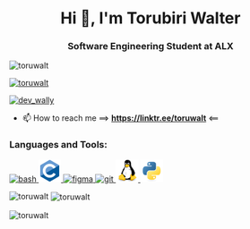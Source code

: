 <h1 align="center">Hi 👋, I'm Torubiri Walter</h1>
<h3 align="center"> Software Engineering Student at ALX </h3>

<p align="left"> <img src="https://komarev.com/ghpvc/?username=toruwalt&label=Profile%20views&color=0e75b6&style=flat" alt="toruwalt" /> </p>

<p align="left"> <a href="https://github.com/ryo-ma/github-profile-trophy"><img src="https://github-profile-trophy.vercel.app/?username=toruwalt" alt="toruwalt" /></a> </p>

<p align="left"> <a href="https://twitter.com/dev_wally" target="blank"><img src="https://img.shields.io/twitter/follow/dev_wally?logo=twitter&style=for-the-badge" alt="dev_wally" /></a> </p>

- 📫 How to reach me ==> **https://linktr.ee/toruwalt** <==

<h3 align="left">Languages and Tools:</h3>
<p align="left"> <a href="https://www.gnu.org/software/bash/" target="_blank" rel="noreferrer"> <img src="https://www.vectorlogo.zone/logos/gnu_bash/gnu_bash-icon.svg" alt="bash" width="40" height="40"/> </a> <a href="https://www.cprogramming.com/" target="_blank" rel="noreferrer"> <img src="https://raw.githubusercontent.com/devicons/devicon/master/icons/c/c-original.svg" alt="c" width="40" height="40"/> </a> <a href="https://www.figma.com/" target="_blank" rel="noreferrer"> <img src="https://www.vectorlogo.zone/logos/figma/figma-icon.svg" alt="figma" width="40" height="40"/> </a> <a href="https://git-scm.com/" target="_blank" rel="noreferrer"> <img src="https://www.vectorlogo.zone/logos/git-scm/git-scm-icon.svg" alt="git" width="40" height="40"/> </a> <a href="https://www.linux.org/" target="_blank" rel="noreferrer"> <img src="https://raw.githubusercontent.com/devicons/devicon/master/icons/linux/linux-original.svg" alt="linux" width="40" height="40"/> </a> <a href="https://www.python.org" target="_blank" rel="noreferrer"> <img src="https://raw.githubusercontent.com/devicons/devicon/master/icons/python/python-original.svg" alt="python" width="40" height="40"/> </a> </p>

<p><img align="left" src="https://github-readme-stats.vercel.app/api/top-langs?username=toruwalt&show_icons=true&locale=en&layout=compact" alt="toruwalt" /></p>

<p>&nbsp;<img align="center" src="https://github-readme-stats.vercel.app/api?username=toruwalt&show_icons=true&locale=en" alt="toruwalt" /></p>

<p><img align="center" src="https://github-readme-streak-stats.herokuapp.com/?user=toruwalt&" alt="toruwalt" /></p>
